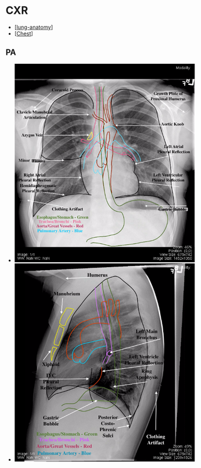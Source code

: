 # CXR
- [[lung-anatomy]] 
- [[Chest]]
## PA
- ![](../attachments/2024-02-24-04-20-17.png)
- ![](../attachments/2024-02-24-04-19-41.png)

[//begin]: # "Autogenerated link references for markdown compatibility"
[lung-anatomy]: lung-anatomy.md "lung-anatomy"
[Chest]: tags/Chest.md "Chest"
[//end]: # "Autogenerated link references"